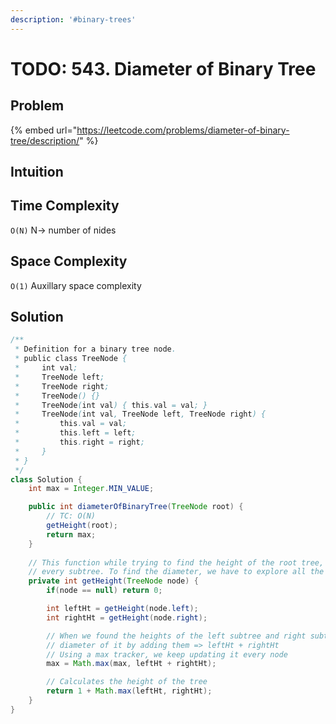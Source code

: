 ```yaml
---
description: '#binary-trees'
---
```


# TODO: 543. Diameter of Binary Tree

## Problem

{% embed url="https://leetcode.com/problems/diameter-of-binary-tree/description/" %}

## Intuition



## Time Complexity

`O(N)`  N-> number of nides

## Space Complexity

`O(1)` Auxillary space complexity

## Solution

```java
/**
 * Definition for a binary tree node.
 * public class TreeNode {
 *     int val;
 *     TreeNode left;
 *     TreeNode right;
 *     TreeNode() {}
 *     TreeNode(int val) { this.val = val; }
 *     TreeNode(int val, TreeNode left, TreeNode right) {
 *         this.val = val;
 *         this.left = left;
 *         this.right = right;
 *     }
 * }
 */
class Solution {
    int max = Integer.MIN_VALUE;

    public int diameterOfBinaryTree(TreeNode root) {
        // TC: O(N)
        getHeight(root);
        return max;
    }
    
    // This function while trying to find the height of the root tree, calculates the height of 
    // every subtree. To find the diameter, we have to explore all the nodes of the tree
    private int getHeight(TreeNode node) {
        if(node == null) return 0;

        int leftHt = getHeight(node.left);
        int rightHt = getHeight(node.right);

        // When we found the heights of the left subtree and right subtree, we check the 
        // diameter of it by adding them => leftHt + rightHt
        // Using a max tracker, we keep updating it every node
        max = Math.max(max, leftHt + rightHt);

        // Calculates the height of the tree
        return 1 + Math.max(leftHt, rightHt);
    }
}
```
